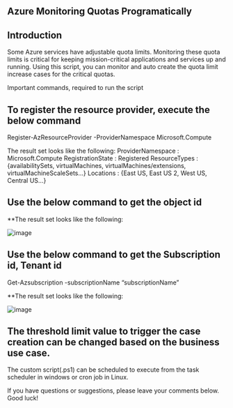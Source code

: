 ## Azure Monitoring Quotas Programatically

## Introduction
Some Azure services have adjustable quota limits. Monitoring these quota limits is critical for keeping mission-critical applications and services up and running. Using this script, you can monitor and auto create the quota limit increase cases for the critical quotas.

Important commands, required to run the script


## To register the resource provider, execute the below command
Register-AzResourceProvider -ProviderNamespace Microsoft.Compute

The result set looks like the following:
ProviderNamespace : Microsoft.Compute
RegistrationState : Registered
ResourceTypes     : {availabilitySets, virtualMachines,
                    virtualMachines/extensions,
                    virtualMachineScaleSets…}
Locations         : {East US, East US 2, West US, Central US…}

## Use the below command to get the object id

**The result set looks like the following:

![image](https://user-images.githubusercontent.com/78607937/122463593-c9e7a900-cf83-11eb-8ff0-4149c7596a4d.png)



## Use the below command to get the Subscription id, Tenant id

Get-Azsubscription -subscriptionName “subscriptionName”

**The result set looks like the following:

![image](https://user-images.githubusercontent.com/78607937/122463241-5e9dd700-cf83-11eb-95e0-2fd9afc1f683.png)

## The threshold limit value to trigger the case creation can be changed based on the business use case.

The custom script(.ps1) can be scheduled to execute from the task scheduler in windows or cron job in Linux.

If you have questions or suggestions, please leave your comments below. Good luck!
